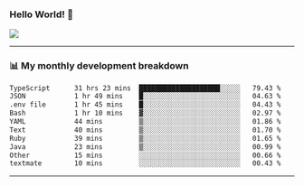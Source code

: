 ### Hello World! 👋

<a>
  <img align="center" src="https://github-readme-stats.vercel.app/api?username=megatunger&count_private=true&include_all_commits=true&bg_color=30,56CCF2,2F80ED&title_color=fff&text_color=fff" />
</a>

------
### 📊 My monthly development breakdown

<!--START_SECTION:waka-->

```txt
TypeScript      31 hrs 23 mins  ████████████████████░░░░░   79.43 %
JSON            1 hr 49 mins    █░░░░░░░░░░░░░░░░░░░░░░░░   04.63 %
.env file       1 hr 45 mins    █░░░░░░░░░░░░░░░░░░░░░░░░   04.43 %
Bash            1 hr 10 mins    ▓░░░░░░░░░░░░░░░░░░░░░░░░   02.97 %
YAML            44 mins         ▒░░░░░░░░░░░░░░░░░░░░░░░░   01.86 %
Text            40 mins         ▒░░░░░░░░░░░░░░░░░░░░░░░░   01.70 %
Ruby            39 mins         ▒░░░░░░░░░░░░░░░░░░░░░░░░   01.65 %
Java            23 mins         ▒░░░░░░░░░░░░░░░░░░░░░░░░   00.99 %
Other           15 mins         ░░░░░░░░░░░░░░░░░░░░░░░░░   00.66 %
textmate        10 mins         ░░░░░░░░░░░░░░░░░░░░░░░░░   00.43 %
```

<!--END_SECTION:waka-->

------
